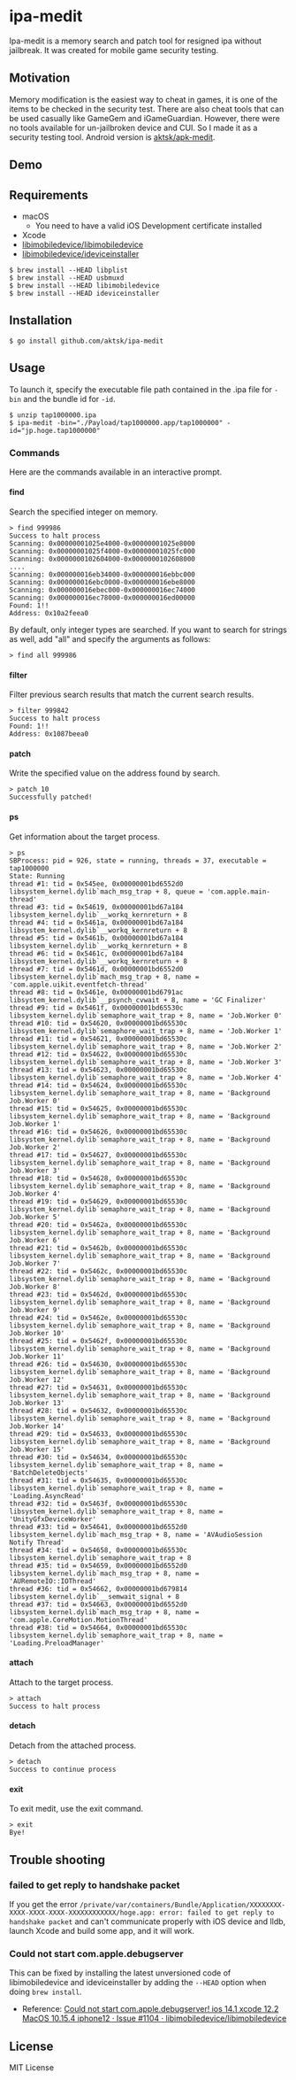 # ipa-medit
Ipa-medit is a memory search and patch tool for resigned ipa without jailbreak. It was created for mobile game security testing.

## Motivation
Memory modification is the easiest way to cheat in games, it is one of the items to be checked in the security test.
There are also cheat tools that can be used casually like GameGem and iGameGuardian.
However, there were no tools available for un-jailbroken device and CUI.
So I made it as a security testing tool.
Android version is [aktsk/apk-medit](https://github.com/aktsk/apk-medit).

## Demo


## Requirements
- macOS
  - You need to have a valid iOS Development certificate installed
- Xcode
- [libimobiledevice/libimobiledevice](https://github.com/libimobiledevice/libimobiledevice)
- [libimobiledevice/ideviceinstaller](https://github.com/libimobiledevice/ideviceinstaller)

```
$ brew install --HEAD libplist
$ brew install --HEAD usbmuxd
$ brew install --HEAD libimobiledevice
$ brew install --HEAD ideviceinstaller
```

## Installation

```
$ go install github.com/aktsk/ipa-medit
```

## Usage
To launch it, specify the executable file path contained in the .ipa file for `-bin` and the bundle id for `-id`.

```
$ unzip tap1000000.ipa
$ ipa-medit -bin="./Payload/tap1000000.app/tap1000000" -id="jp.hoge.tap1000000"
```

### Commands
Here are the commands available in an interactive prompt.

#### find
Search the specified integer on memory.

```
> find 999986
Success to halt process
Scanning: 0x00000001025e4000-0x00000001025e8000
Scanning: 0x00000001025f4000-0x00000001025fc000
Scanning: 0x0000000102604000-0x0000000102608000
....
Scanning: 0x000000016eb34000-0x000000016ebbc000
Scanning: 0x000000016ebc0000-0x000000016ebe8000
Scanning: 0x000000016ebec000-0x000000016ec74000
Scanning: 0x000000016ec78000-0x000000016ed00000
Found: 1!!
Address: 0x10a2feea0
```

By default, only integer types are searched.
If you want to search for strings as well, add "all" and specify the arguments as follows:

```
> find all 999986
```

#### filter
Filter previous search results that match the current search results.

```
> filter 999842
Success to halt process
Found: 1!!
Address: 0x1087beea0
```

#### patch
Write the specified value on the address found by search.

```
> patch 10
Successfully patched!
```

#### ps
Get information about the target process.

```
> ps
SBProcess: pid = 926, state = running, threads = 37, executable = tap1000000
State: Running
thread #1: tid = 0x545ee, 0x00000001bd6552d0 libsystem_kernel.dylib`mach_msg_trap + 8, queue = 'com.apple.main-thread'
thread #3: tid = 0x54619, 0x00000001bd67a184 libsystem_kernel.dylib`__workq_kernreturn + 8
thread #4: tid = 0x5461a, 0x00000001bd67a184 libsystem_kernel.dylib`__workq_kernreturn + 8
thread #5: tid = 0x5461b, 0x00000001bd67a184 libsystem_kernel.dylib`__workq_kernreturn + 8
thread #6: tid = 0x5461c, 0x00000001bd67a184 libsystem_kernel.dylib`__workq_kernreturn + 8
thread #7: tid = 0x5461d, 0x00000001bd6552d0 libsystem_kernel.dylib`mach_msg_trap + 8, name = 'com.apple.uikit.eventfetch-thread'
thread #8: tid = 0x5461e, 0x00000001bd6791ac libsystem_kernel.dylib`__psynch_cvwait + 8, name = 'GC Finalizer'
thread #9: tid = 0x5461f, 0x00000001bd65530c libsystem_kernel.dylib`semaphore_wait_trap + 8, name = 'Job.Worker 0'
thread #10: tid = 0x54620, 0x00000001bd65530c libsystem_kernel.dylib`semaphore_wait_trap + 8, name = 'Job.Worker 1'
thread #11: tid = 0x54621, 0x00000001bd65530c libsystem_kernel.dylib`semaphore_wait_trap + 8, name = 'Job.Worker 2'
thread #12: tid = 0x54622, 0x00000001bd65530c libsystem_kernel.dylib`semaphore_wait_trap + 8, name = 'Job.Worker 3'
thread #13: tid = 0x54623, 0x00000001bd65530c libsystem_kernel.dylib`semaphore_wait_trap + 8, name = 'Job.Worker 4'
thread #14: tid = 0x54624, 0x00000001bd65530c libsystem_kernel.dylib`semaphore_wait_trap + 8, name = 'Background Job.Worker 0'
thread #15: tid = 0x54625, 0x00000001bd65530c libsystem_kernel.dylib`semaphore_wait_trap + 8, name = 'Background Job.Worker 1'
thread #16: tid = 0x54626, 0x00000001bd65530c libsystem_kernel.dylib`semaphore_wait_trap + 8, name = 'Background Job.Worker 2'
thread #17: tid = 0x54627, 0x00000001bd65530c libsystem_kernel.dylib`semaphore_wait_trap + 8, name = 'Background Job.Worker 3'
thread #18: tid = 0x54628, 0x00000001bd65530c libsystem_kernel.dylib`semaphore_wait_trap + 8, name = 'Background Job.Worker 4'
thread #19: tid = 0x54629, 0x00000001bd65530c libsystem_kernel.dylib`semaphore_wait_trap + 8, name = 'Background Job.Worker 5'
thread #20: tid = 0x5462a, 0x00000001bd65530c libsystem_kernel.dylib`semaphore_wait_trap + 8, name = 'Background Job.Worker 6'
thread #21: tid = 0x5462b, 0x00000001bd65530c libsystem_kernel.dylib`semaphore_wait_trap + 8, name = 'Background Job.Worker 7'
thread #22: tid = 0x5462c, 0x00000001bd65530c libsystem_kernel.dylib`semaphore_wait_trap + 8, name = 'Background Job.Worker 8'
thread #23: tid = 0x5462d, 0x00000001bd65530c libsystem_kernel.dylib`semaphore_wait_trap + 8, name = 'Background Job.Worker 9'
thread #24: tid = 0x5462e, 0x00000001bd65530c libsystem_kernel.dylib`semaphore_wait_trap + 8, name = 'Background Job.Worker 10'
thread #25: tid = 0x5462f, 0x00000001bd65530c libsystem_kernel.dylib`semaphore_wait_trap + 8, name = 'Background Job.Worker 11'
thread #26: tid = 0x54630, 0x00000001bd65530c libsystem_kernel.dylib`semaphore_wait_trap + 8, name = 'Background Job.Worker 12'
thread #27: tid = 0x54631, 0x00000001bd65530c libsystem_kernel.dylib`semaphore_wait_trap + 8, name = 'Background Job.Worker 13'
thread #28: tid = 0x54632, 0x00000001bd65530c libsystem_kernel.dylib`semaphore_wait_trap + 8, name = 'Background Job.Worker 14'
thread #29: tid = 0x54633, 0x00000001bd65530c libsystem_kernel.dylib`semaphore_wait_trap + 8, name = 'Background Job.Worker 15'
thread #30: tid = 0x54634, 0x00000001bd65530c libsystem_kernel.dylib`semaphore_wait_trap + 8, name = 'BatchDeleteObjects'
thread #31: tid = 0x54635, 0x00000001bd65530c libsystem_kernel.dylib`semaphore_wait_trap + 8, name = 'Loading.AsyncRead'
thread #32: tid = 0x5463f, 0x00000001bd65530c libsystem_kernel.dylib`semaphore_wait_trap + 8, name = 'UnityGfxDeviceWorker'
thread #33: tid = 0x54641, 0x00000001bd6552d0 libsystem_kernel.dylib`mach_msg_trap + 8, name = 'AVAudioSession Notify Thread'
thread #34: tid = 0x54658, 0x00000001bd65530c libsystem_kernel.dylib`semaphore_wait_trap + 8
thread #35: tid = 0x54659, 0x00000001bd6552d0 libsystem_kernel.dylib`mach_msg_trap + 8, name = 'AURemoteIO::IOThread'
thread #36: tid = 0x54662, 0x00000001bd679814 libsystem_kernel.dylib`__semwait_signal + 8
thread #37: tid = 0x54663, 0x00000001bd6552d0 libsystem_kernel.dylib`mach_msg_trap + 8, name = 'com.apple.CoreMotion.MotionThread'
thread #38: tid = 0x54664, 0x00000001bd65530c libsystem_kernel.dylib`semaphore_wait_trap + 8, name = 'Loading.PreloadManager'
```

#### attach
Attach to the target process.

```
> attach
Success to halt process
```

#### detach
Detach from the attached process.

```
> detach
Success to continue process
```

#### exit
To exit medit, use the exit command.

```
> exit
Bye!
```

## Trouble shooting
### failed to get reply to handshake packet
If you get the error `/private/var/containers/Bundle/Application/XXXXXXXX-XXXX-XXXX-XXXX-XXXXXXXXXXXX/hoge.app: error: failed to get reply to handshake packet` and can't communicate properly with iOS device and lldb, launch Xcode and build some app, and it will work.

### Could not start com.apple.debugserver
This can be fixed by installing the latest unversioned code of libimobiledevice and ideviceinstaller by adding the `--HEAD` option when doing `brew install`.

- Reference: [Could not start com.apple.debugserver! ios 14.1 xcode 12.2 MacOS 10.15.4 iphone12 · Issue #1104 · libimobiledevice/libimobiledevice](https://github.com/libimobiledevice/libimobiledevice/issues/1104)

## License
MIT License
